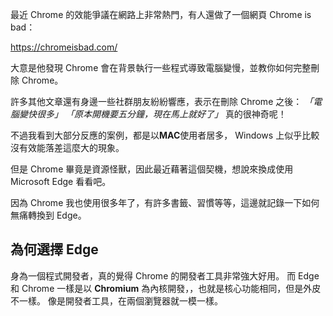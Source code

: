 最近 Chrome 的效能爭議在網路上非常熱門，有人還做了一個網頁 Chrome is bad：

https://chromeisbad.com/

大意是他發現 Chrome 會在背景執行一些程式導致電腦變慢，並教你如何完整刪除 Chrome。

許多其他文章還有身邊一些社群朋友紛紛響應，表示在刪除 Chrome 之後：
_「電腦變快很多」_
_「原本開機要五分鐘，現在馬上就好了」_
真的很神奇呢！

不過我看到大部分反應的案例，都是以**MAC**使用者居多，
Windows 上似乎比較沒有效能落差這麼大的現象。

但是 Chrome 畢竟是資源怪獸，因此最近藉著這個契機，想說來換成使用 Microsoft Edge 看看吧。

因為 Chrome 我也使用很多年了，有許多書籤、習慣等等，這邊就記錄一下如何無痛轉換到 Edge。

## 為何選擇 Edge

身為一個程式開發者，真的覺得 Chrome 的開發者工具非常強大好用。
而 Edge 和 Chrome 一樣是以 **Chromium** 為內核開發，，也就是核心功能相同，但是外皮不一樣。
像是開發者工具，在兩個瀏覽器就一模一樣。
